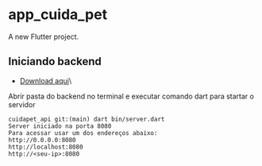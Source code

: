 # app_cuida_pet

A new Flutter project.

## Iniciando backend
- [Download aqui](https://github.com/JBSilvaDev/backend-cuida-pet)\

Abrir pasta do backend no terminal e executar comando dart para startar o servidor
```
cuidapet_api git:(main) dart bin/server.dart
Server iniciado na porta 8080
Para acessar usar um dos endereços abaixo: 
http://0.0.0.0:8080
http://localhost:8080
http://<seu-ip>:8080
```

